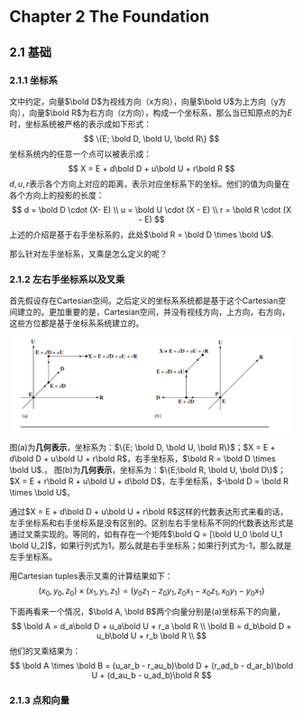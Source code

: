 # Chapter 2 The Foundation

## 2.1 基础

### 2.1.1 坐标系

文中约定，向量$\bold D$为视线方向（x方向），向量$\bold U$为上方向（y方向），向量$\bold R$为右方向（z方向），构成一个坐标系，那么当已知原点的为$E$时，坐标系统被严格的表示成如下形式：
$$
\{E; \bold D, \bold U, \bold R\}
$$
坐标系统内的任意一个点可以被表示成：
$$
X = E + d\bold D + u\bold U + r\bold R
$$
$d, u, r$表示各个方向上对应的距离，表示对应坐标系下的坐标。他们的值为向量在各个方向上的投影的长度：
$$
d = \bold D \cdot (X- E) \\
u = \bold U \cdot (X - E) \\
r = \bold R \cdot (X - E)
$$
上述的介绍是基于右手坐标系的，此处$\bold R = \bold D \times \bold U$.

那么针对左手坐标系，叉乘是怎么定义的呢？

### 2.1.2 左右手坐标系以及叉乘

首先假设存在Cartesian空间。之后定义的坐标系系统都是基于这个Cartesian空间建立的。更加重要的是，Cartesian空间，并没有视线方向，上方向，右方向，这些方位都是基于坐标系系统建立的。

![](./image/figure2-2.png)

图(a)为**几何表示**，坐标系为：$\{E; \bold D, \bold U, \bold R\}$；$X = E + d\bold D + u\bold U + r\bold R$，右手坐标系，$\bold R = \bold D \times \bold U$.，
图(b)为**几何表示**，坐标系为：$\{E;\bold R, \bold U, \bold D\}$；$X = E + r\bold R + u\bold U + d\bold D$，左手坐标系，$-\bold D = \bold R \times \bold U$。

通过$X = E + d\bold D + u\bold U + r\bold R$这样的代数表达形式来看的话，左手坐标系和右手坐标系是没有区别的。区别左右手坐标系不同的代数表达形式是通过叉乘实现的。等同的，如有存在一个矩阵$\bold Q = [\bold U_0 \bold U_1 \bold U_2]$，如果行列式为1，那么就是右手坐标系；如果行列式为-1，那么就是左手坐标系。

用Cartesian tuples表示叉乘的计算结果如下：
$$
(x_0, y_0, z_0) \times (x_1, y_1, z_1) = (y_0z_1 - z_0y_1,z_0x_1-x_0z_1,x_0y_1-y_0x_1)
$$

下面再看来一个情况，$\bold A, \bold B$两个向量分别是(a)坐标系下的向量，
$$
\bold A = d_a\bold D + u_a\bold U + r_a \bold R \\
\bold B = d_b\bold D + u_b\bold U + r_b \bold R \\
$$
 他们的叉乘结果为：
$$
\bold A \times \bold B = (u_ar_b - r_au_b)\bold D + (r_ad_b - d_ar_b)\bold U + (d_au_b - u_ad_b)\bold R
$$


### 2.1.3 点和向量


